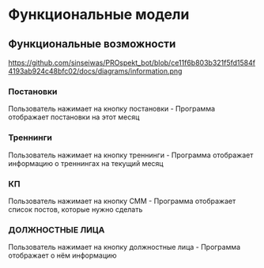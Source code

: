 # Функциональные модели

## Функциональные возможности
https://github.com/sinseiwas/PROspekt_bot/blob/ce11f6b803b321f5fd1584f4193ab924c48bfc02/docs/diagrams/information.png
### Постановки
 Пользователь нажимает на кнопку постановки - Программа отображает постановки на этот месяц
### Треннинги
Пользователь нажимает на кнопку треннинги - Программа отображает информацию о треннингах на текущий месяц
### КП
Пользователь нажимает на кнопку СММ - Программа отображает список постов, которые нужно сделать
### ДОЛЖНОСТНЫЕ ЛИЦА
Пользователь нажимает на кнопку должностные лица - Программа отображает о нём информацию